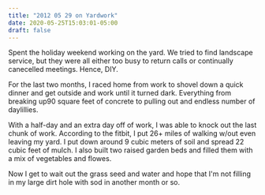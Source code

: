 ```yaml
---
title: "2012 05 29 on Yardwork"
date: 2020-05-25T15:03:01-05:00
draft: false
---
```



Spent the holiday weekend working on the yard. We tried to find landscape service, but they were all either too busy to return calls or continually canecelled meetings. Hence, DIY.

For the last two months, I raced home from work to shovel down a quick dinner and get outside and work until it turned dark. Everything from breaking up90 square feet of concrete to pulling out and endless number of daylillies. 

With a half-day and an extra day off of work, I was able to knock out the last chunk of work. According to the fitbit, I put 26+ miles of walking w/out even leaving my yard. I put down around 9 cubic meters of soil and spread 22 cubic feet of mulch. I also built two raised garden beds and filled them with a mix of vegetables and flowes. 

Now I get to wait out the grass seed and water and hope that I'm not filling in my large dirt hole with sod in another month or so. 
